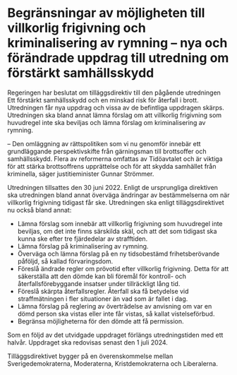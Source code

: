 # Begränsningar av möjligheten till villkorlig frigivning och kriminalisering av rymning – nya och förändrade uppdrag till utredning om förstärkt samhällsskydd

Regeringen har beslutat om tilläggsdirektiv till den pågående utredningen Ett förstärkt samhällsskydd och en minskad risk för återfall i brott. Utredningen får nya uppdrag och vissa av de befintliga uppdragen skärps. Utredningen ska bland annat lämna förslag om att villkorlig frigivning som huvudregel inte ska beviljas och lämna förslag om kriminalisering av rymning.

– Den omläggning av rättspolitiken som vi nu genomför innebär ett grundläggande perspektivskifte från gärningsman till brottsoffer och samhällsskydd. Flera av reformerna omfattas av Tidöavtalet och är viktiga för att stärka brottsoffrens upprättelse och för att skydda samhället från kriminella, säger justitieminister Gunnar Strömmer.

Utredningen tillsattes den 30 juni 2022. Enligt de ursprungliga direktiven ska utredningen bland annat överväga ändringar av bestämmelserna om när villkorlig frigivning tidigast får ske. Utredningen ska enligt tilläggsdirektivet nu också bland annat:

* Lämna förslag som innebär att villkorlig frigivning som huvudregel inte beviljas, om det inte finns särskilda skäl, och att det som tidigast ska kunna ske efter tre fjärdedelar av strafftiden.
* Lämna förslag på kriminalisering av rymning.
* Överväga och lämna förslag på en ny tidsobestämd frihetsberövande påföljd, så kallad förvaringsdom.
* Föreslå ändrade regler om prövotid efter villkorlig frigivning. Detta för att säkerställa att den dömde kan bli föremål för kontroll- och återfallsförebyggande insatser under tillräckligt lång tid.
* Föreslå skärpta återfallsregler. Återfall ska få betydelse vid straffmätningen i fler situationer än vad som är fallet i dag.
* Lämna förslag på reglering av överträdelse av anvisning om var en dömd person ska vistas eller inte får vistas, så kallat vistelseförbud.
* Begränsa möjligheterna för den dömde att få permission.

Som en följd av det utvidgade uppdraget förlängs utredningstiden med ett halvår. Uppdraget ska redovisas senast den 1 juli 2024.

Tilläggsdirektivet bygger på en överenskommelse mellan Sverigedemokraterna, Moderaterna, Kristdemokraterna och Liberalerna.
